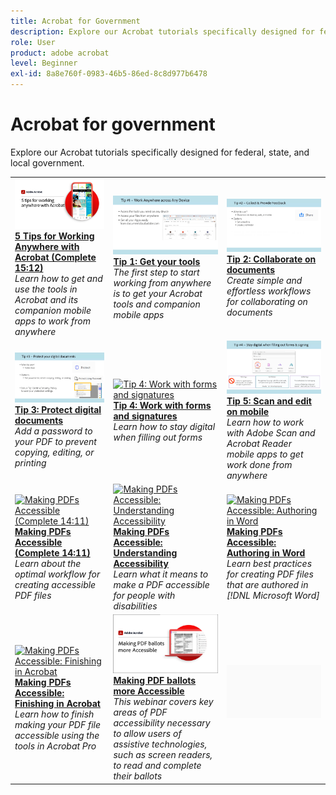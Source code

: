 ```yaml
---
title: Acrobat for Government
description: Explore our Acrobat tutorials specifically designed for federal, state, and local government
role: User
product: adobe acrobat
level: Beginner
exl-id: 8a8e760f-0983-46b5-86ed-8c8d977b6478
---
```

# Acrobat for government

Explore our Acrobat tutorials specifically designed for federal, state, and local government.

<table style="table-layout:fixed">
<tr>
  <td>
    <a href="5-tips-for-working-anywhere-with-acrobat-dc-for-government.md">
      <img alt="5 Tips for Working Anywhere with Acrobat (Complete 15:12)" src="../../assets/5tipscomplete.png" />
    </a>
    <div>
    <a href="5-tips-for-working-anywhere-with-acrobat-dc-for-government.md"><strong>5 Tips for Working Anywhere with Acrobat (Complete 15:12)</strong></a>
    </div>
    <em>Learn how to get and use the tools in Acrobat and its companion mobile apps to work from anywhere</em>
    <br>
  </td>
  <td>
    <a href="get-your-tools.md">
      <img alt="Tip 1: Get your tools" src="../../assets/Tip1.png" />
    </a>
    <div>
    <a href="get-your-tools.md"><strong>Tip 1: Get your tools</strong></a>
    </div>
    <em>The first step to start working from anywhere is to get your Acrobat tools and companion mobile apps</em>
    <br>
  </td>  
  <td>
    <a href="collaborate-on-documents.md">
      <img alt="Tip 2: Collaborate on documents" src="../../assets/Tip2.png" />
    </a>
    <div>
    <a href="collaborate-on-documents.md"><strong>Tip 2: Collaborate on documents</strong></a>
    </div>
    <em>Create simple and effortless workflows for collaborating on documents</em>
    <br>
  </td>  
</tr>
<tr>
  <td>
    <a href="protect-digital-documents.md">
      <img alt="Tip: 3Protect digital documents" src="../../assets/Tip3.png" />
    </a>
    <div>
    <a href="protect-digital-documents.md"><strong>Tip 3: Protect digital documents</strong></a>
    </div>
    <em>Add a password to your PDF to prevent copying, editing, or printing</em>
    <br>
  </td>
  <td>
    <a href="work-with-forms-and-signatures.md">
      <img alt="Tip 4: Work with forms and signatures" src="../../assets/Tip4.jpg" />
    </a>
    <div>
    <a href="work-with-forms-and-signatures.md"><strong>Tip 4: Work with forms and signatures</strong></a>
    </div>
    <em>Learn how to stay digital when filling out forms</em>
    <br>
  </td>
  <td>
    <a href="scan-and-edit-on-mobile.md">
      <img alt="Tip 5: Scan and edit on mobile" src="../../assets/Tip5.png" />
    </a>
    <div>
    <a href="scan-and-edit-on-mobile.md"><strong>Tip 5: Scan and edit on mobile</strong></a>
    </div>
    <em>Learn how to work with Adobe Scan and Acrobat Reader mobile apps to get work done from anywhere</em>
    <br>
  </td>
</tr>
<tr>
  <td>
    <a href="making-pdfs-accessible.md">
      <img alt="Making PDFs Accessible (Complete 14:11)" src="../../assets/Accessibilitycomplete.png" />
    </a>
    <div>
    <a href="making-pdfs-accessible.md"><strong>Making PDFs Accessible (Complete 14:11)</strong></a>
    </div>
    <em>Learn about the optimal workflow for creating accessible PDF files</em>
    <br>
  </td>
  <td>
    <a href="understanding-accessibility.md">
      <img alt="Making PDFs Accessible: Understanding Accessibility" src="../../assets/Accessibilityunderstanding.png" />
    </a>
    <div>
    <a href="understanding-accessibility.md"><strong>Making PDFs Accessible: Understanding Accessibility</strong></a>
    </div>
    <em>Learn what it means to make a PDF accessible for people with disabilities</em>
    <br>
  </td>  
  <td>
    <a href="collaborate-on-documents.md">
      <img alt="Making PDFs Accessible: Authoring in Word" src="../../assets/Accessibityword.png" />
    </a>
    <div>
    <a href="collaborate-on-documents.md"><strong>Making PDFs Accessible: Authoring in Word</strong></a>
    </div>
    <em>Learn best practices for creating PDF files that are authored in [!DNL Microsoft Word]</em>
    <br>
  </td>  
</tr>
<tr>
  <td>
    <a href="finishing-in-acrobat.md">
      <img alt="Making PDFs Accessible: Finishing in Acrobat" src="../../assets/Acessibilityacrobat.png" />
    </a>
    <div>
    <a href="finishing-in-acrobat.md"><strong>Making PDFs Accessible: Finishing in Acrobat</strong></a>
    </div>
    <em>Learn how to finish making your PDF file accessible using the tools in Acrobat Pro</em>
    <br>
  </td>
  <td>
    <a href="making-pdf-ballots-accessible.md">
      <img alt="Making PDF ballots more Accessible" src="../../assets/Accessibleballots.png" />
    </a>
    <div>
    <a href="making-pdf-ballots-accessible.md"><strong>Making PDF ballots more Accessible</strong></a>
    </div>
    <em>This webinar covers key areas of PDF accessibility necessary to allow users of assistive technologies, such as screen readers, to read and complete their ballots</em>
    <br>
  </td>  
  <td>
   <img alt="Spacer" src="../../assets/Grayspacer.png" />
    <div>
    <br>
  </td>
</tr>
</table>
